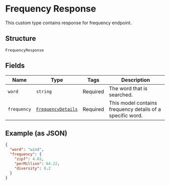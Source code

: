 
# Frequency Response

This custom type contains response for frequency endpoint.

## Structure

`FrequencyResponse`

## Fields

| Name | Type | Tags | Description |
|  --- | --- | --- | --- |
| `word` | `string` | Required | The word that is searched. |
| `frequency` | [`FrequencyDetails`](../../doc/models/frequency-details.md) | Required | This model contains frequency details of a specific word. |

## Example (as JSON)

```json
{
  "word": "wind",
  "frequency": {
    "zipf": 4.81,
    "perMillion": 64.22,
    "diversity": 0.2
  }
}
```

